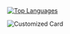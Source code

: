 <a href="https://github.com/anuraghazra/github-readme-stats">
<img src="https://github-readme-stats.vercel.app/api/top-langs/?username=enzo-berti&layout=compact&langs_count=8" alt="Top Languages" style="align-self: stretch;"/>
</a>

![Customized Card](https://github-readme-stats.vercel.app/api/pin?username=SmoothBrainStudio\&repo=SeedWagon)
